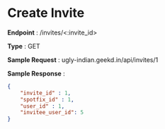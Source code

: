 # Create Invite
**Endpoint** : /invites/<:invite_id>

**Type**	 : GET

**Sample Request** : ugly-indian.geekd.in/api/invites/1

**Sample Response** :
```json
{
	"invite_id" : 1,
	"spotfix_id" : 1,
	"user_id" : 1,
	"invitee_user_id": 5
}
```
